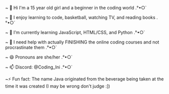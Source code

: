 ~ 👋 Hi I'm a 15 year old girl and a beginner in the coding world .°•○`

~ 💖 I enjoy learning to code, basketball, watching TV, and reading books .°•○`

~ 🌱 I’m currently learning JavaScript, HTML/CSS, and Python .°•○`

~ 🙏 I need help with actually FINISHING the online coding courses and not procrastinate them .°•○`

~ 😄 Pronouns are she/her .°•○`

~ 📫 Discord: @Coding_Ini .°•○`

~⚡ Fun fact: The name Java originated from the beverage being taken at the time it was created (I may be wrong don't judge :])

